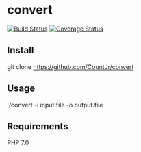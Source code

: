# convert
[![Build Status](https://travis-ci.org/CountJr/convert.svg?branch=master)](https://travis-ci.org/CountJr/convert)
[![Coverage Status](https://coveralls.io/repos/github/CountJr/convert/badge.svg?branch=master)](https://coveralls.io/github/CountJr/convert?branch=master)


## Install

git clone https://github.com/CountJr/convert

## Usage

./convert -i input.file -o output.file

## Requirements

PHP 7.0
